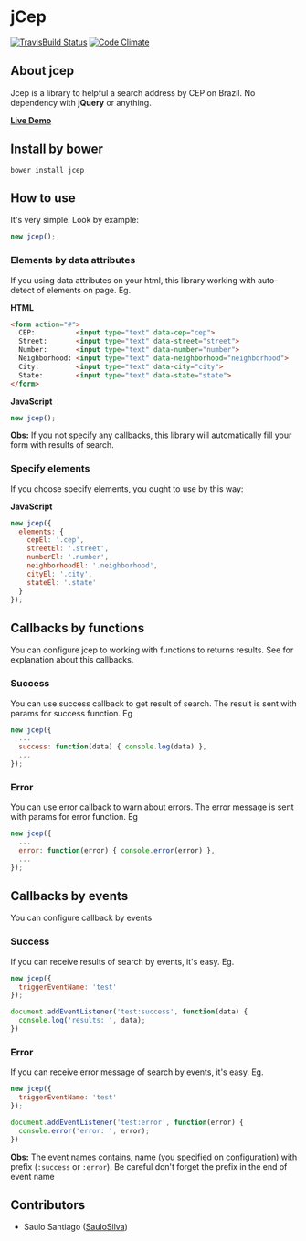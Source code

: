 # jCep

[![TravisBuild Status](https://travis-ci.org/SauloSilva/jcep.svg?branch=master)](https://travis-ci.org/SauloSilva/jcep)
[![Code Climate](https://codeclimate.com/github/SauloSilva/jcep/badges/gpa.svg)](https://codeclimate.com/github/SauloSilva/jcep)

## About jcep

Jcep is a library to helpful a search address by CEP on Brazil.
No dependency with **jQuery** or anything.

[**Live Demo**](http://codepen.io/SauloSilva/full/pyQgeg/)

## Install by bower

```
bower install jcep
```

## How to use

It's very simple. Look by example:

```javascript
new jcep();
```

### Elements by data attributes

If you using data attributes on your html, this library working
with auto-detect of elements on page. Eg.

**HTML**

```html
<form action="#">
  CEP:          <input type="text" data-cep="cep">
  Street:       <input type="text" data-street="street">
  Number:       <input type="text" data-number="number">
  Neighborhood: <input type="text" data-neighborhood="neighborhood">
  City:         <input type="text" data-city="city">
  State:        <input type="text" data-state="state">
</form>
```

**JavaScript**

```js
new jcep();
```

**Obs:** If you not specify any callbacks, this library will automatically
fill your form with results of search.

### Specify elements

If you choose specify elements, you ought to use by this way:

**JavaScript**

```js
new jcep({
  elements: {
    cepEl: '.cep',
    streetEl: '.street',
    numberEl: '.number',
    neighborhoodEl: '.neighborhood',
    cityEl: '.city',
    stateEl: '.state'
  }
});
```

## Callbacks by functions

You can configure jcep to working with functions to returns results. See for explanation about this callbacks.

### Success

You can use success callback to get result of search.
The result is sent with params for success function. Eg

```js
new jcep({
  ...
  success: function(data) { console.log(data) },
  ...
});
```

### Error

You can use error callback to warn about errors.
The error message is sent with params for error function. Eg

```js
new jcep({
  ...
  error: function(error) { console.error(error) },
  ...
});
```

## Callbacks by events

You can configure callback by events

### Success

If you can receive results of search by events, it's easy. Eg.

```js
new jcep({
  triggerEventName: 'test'
});

document.addEventListener('test:success', function(data) {
  console.log('results: ', data);
})
```

### Error

If you can receive error message of search by events, it's easy. Eg.

```js
new jcep({
  triggerEventName: 'test'
});

document.addEventListener('test:error', function(error) {
  console.error('error: ', error);
})
```

**Obs:** The event names contains, name (you specified on configuration) with
prefix (`:success` or `:error`). Be careful don't forget the prefix
in the end of event name

## Contributors

- Saulo Santiago ([SauloSilva](https://github.com/SauloSilva))
